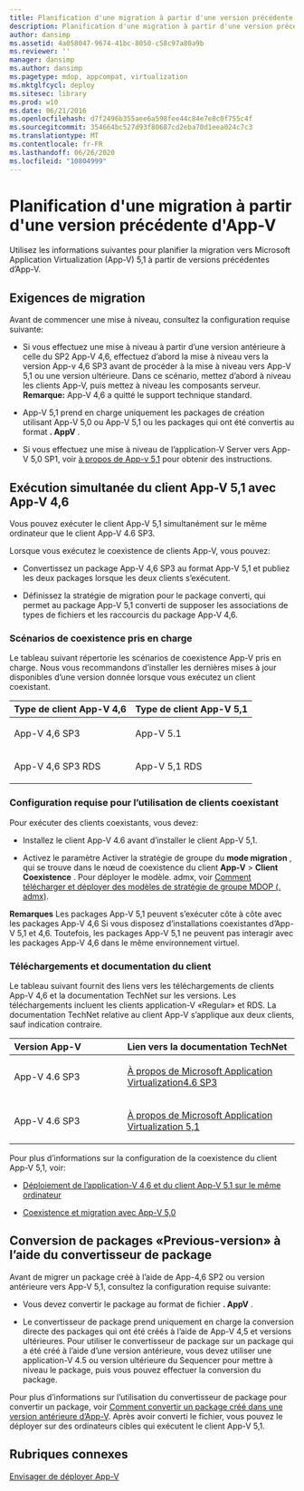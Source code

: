 ```yaml
---
title: Planification d'une migration à partir d'une version précédente d'App-V
description: Planification d'une migration à partir d'une version précédente d'App-V
author: dansimp
ms.assetid: 4a058047-9674-41bc-8050-c58c97a80a9b
ms.reviewer: ''
manager: dansimp
ms.author: dansimp
ms.pagetype: mdop, appcompat, virtualization
ms.mktglfcycl: deploy
ms.sitesec: library
ms.prod: w10
ms.date: 06/21/2016
ms.openlocfilehash: d7f2496b355aee6a598fee44c84e7e8c0f755c4f
ms.sourcegitcommit: 354664bc527d93f80687cd2eba70d1eea024c7c3
ms.translationtype: MT
ms.contentlocale: fr-FR
ms.lasthandoff: 06/26/2020
ms.locfileid: "10804999"
---
```

# Planification d'une migration à partir d'une version précédente d'App-V


Utilisez les informations suivantes pour planifier la migration vers Microsoft Application Virtualization (App-V) 5,1 à partir de versions précédentes d’App-V.

## Exigences de migration


Avant de commencer une mise à niveau, consultez la configuration requise suivante:

-   Si vous effectuez une mise à niveau à partir d’une version antérieure à celle du SP2 App-V 4,6, effectuez d’abord la mise à niveau vers la version App-v 4,6 SP3 avant de procéder à la mise à niveau vers App-V 5,1 ou une version ultérieure. Dans ce scénario, mettez d’abord à niveau les clients App-V, puis mettez à niveau les composants serveur.
**Remarque:** App-V 4,6 a quitté le support technique standard.

-   App-V 5,1 prend en charge uniquement les packages de création utilisant App-V 5,0 ou App-V 5,1 ou les packages qui ont été convertis au format **. AppV** .

-   Si vous effectuez une mise à niveau de l’application-V Server vers App-V 5,0 SP1, voir [à propos de App-v 5,1](about-app-v-51.md#bkmk-migrate-to-51) pour obtenir des instructions.

## Exécution simultanée du client App-V 5,1 avec App-V 4,6


Vous pouvez exécuter le client App-V 5,1 simultanément sur le même ordinateur que le client App-V 4.6 SP3.

Lorsque vous exécutez le coexistence de clients App-V, vous pouvez:

-   Convertissez un package App-V 4,6 SP3 au format App-V 5,1 et publiez les deux packages lorsque les deux clients s’exécutent.

-   Définissez la stratégie de migration pour le package converti, qui permet au package App-V 5,1 converti de supposer les associations de types de fichiers et les raccourcis du package App-V 4,6.

### Scénarios de coexistence pris en charge

Le tableau suivant répertorie les scénarios de coexistence App-V pris en charge. Nous vous recommandons d’installer les dernières mises à jour disponibles d’une version donnée lorsque vous exécutez un client coexistant.

<table>
<colgroup>
<col width="50%" />
<col width="50%" />
</colgroup>
<thead>
<tr class="header">
<th align="left">Type de client App-V 4,6</th>
<th align="left">Type de client App-V 5,1</th>
</tr>
</thead>
<tbody>
<tr class="odd">
<td align="left"><p>App-V 4,6 SP3</p></td>
<td align="left"><p>App-V 5.1</p></td>
</tr>
<tr class="even">
<td align="left"><p>App-V 4,6 SP3 RDS</p></td>
<td align="left"><p>App-V 5,1 RDS</p></td>
</tr>
</tbody>
</table>

 

### Configuration requise pour l’utilisation de clients coexistant

Pour exécuter des clients coexistants, vous devez:

-   Installez le client App-V 4.6 avant d’installer le client App-V 5,1.

-   Activez le paramètre Activer la stratégie de groupe du **mode migration** , qui se trouve dans le nœud de coexistence du client **App-V** &gt; **Client Coexistence** . Pour déployer le modèle. admx, voir [Comment télécharger et déployer des modèles de stratégie de groupe MDOP (. admx)](https://technet.microsoft.com/library/dn659707.aspx).

**Remarques**  Les packages App-V 5,1 peuvent s’exécuter côte à côte avec les packages App-V 4,6 Si vous disposez d’installations coexistantes d’App-V 5,1 et 4,6. Toutefois, les packages App-V 5,1 ne peuvent pas interagir avec les packages App-V 4,6 dans le même environnement virtuel.

 

### Téléchargements et documentation du client

Le tableau suivant fournit des liens vers les téléchargements de clients App-V 4,6 et la documentation TechNet sur les versions. Les téléchargements incluent les clients application-V «Regular» et RDS. La documentation TechNet relative au client App-V s’applique aux deux clients, sauf indication contraire.

<table>
<colgroup>
<col width="33%" />
<col width="50%" />
</colgroup>
<thead>
<tr class="header">
<th align="left">Version App-V</th>
<th align="left">Lien vers la documentation TechNet</th>
</tr>
</thead>
<tbody>
<tr class="odd">
<td align="left"><p>App-V 4.6 SP3</p></td>
<td align="left"><p><a href="https://technet.microsoft.com/library/dn511019.aspx" data-raw-source="[About Microsoft Application Virtualization 4.6 SP3](https://technet.microsoft.com/library/dn511019.aspx)">À propos de Microsoft Application Virtualization4.6 SP3</a></p></td>
</tr>
<tr class="even">
<td align="left"><p>App-V 4.6 SP3</p></td>
<td align="left"><p><a href="about-app-v-51.md" data-raw-source="[About Microsoft Application Virtualization 5.1](about-app-v-51.md)">À propos de Microsoft Application Virtualization 5,1</a></p></td>
</tr>
</tbody>
</table>

 

Pour plus d’informations sur la configuration de la coexistence du client App-V 5,1, voir:

-   [Déploiement de l’application-V 4,6 et du client App-V 5,1 sur le même ordinateur](how-to-deploy-the-app-v-46-and-the-app-v--51-client-on-the-same-computer.md)

-   [Coexistence et migration avec App-V 5,0](https://technet.microsoft.com/windows/jj835811.aspx)

## <a href="" id="converting--previous-version--packages-using-the-package-converter-"></a>Conversion de packages «Previous-version» à l’aide du convertisseur de package


Avant de migrer un package créé à l’aide de App-4,6 SP2 ou version antérieure vers App-V 5,1, consultez la configuration requise suivante:

-   Vous devez convertir le package au format de fichier **. AppV** .

-   Le convertisseur de package prend uniquement en charge la conversion directe des packages qui ont été créés à l’aide de App-V 4,5 et versions ultérieures. Pour utiliser le convertisseur de package sur un package qui a été créé à l’aide d’une version antérieure, vous devez utiliser une application-V 4.5 ou version ultérieure du Sequencer pour mettre à niveau le package, puis vous pouvez effectuer la conversion du package.

Pour plus d’informations sur l’utilisation du convertisseur de package pour convertir un package, voir [Comment convertir un package créé dans une version antérieure d’App-V](how-to-convert-a-package-created-in-a-previous-version-of-app-v51.md). Après avoir converti le fichier, vous pouvez le déployer sur des ordinateurs cibles qui exécutent le client App-V 5,1.






## Rubriques connexes


[Envisager de déployer App-V](planning-to-deploy-app-v51.md)

 

 





